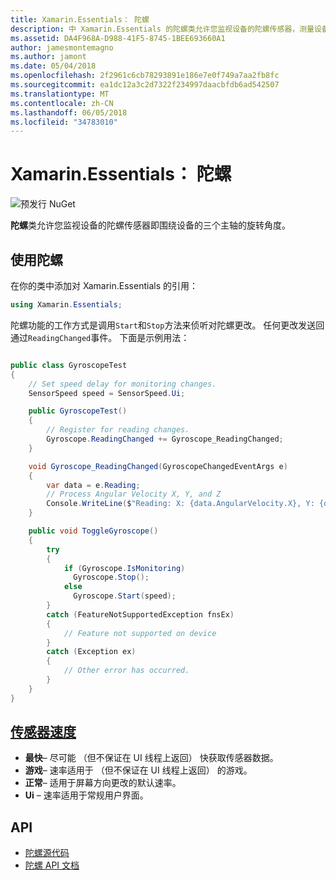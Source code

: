 ```yaml
---
title: Xamarin.Essentials： 陀螺
description: 中 Xamarin.Essentials 的陀螺类允许您监视设备的陀螺传感器，测量设备的三个主轴的旋转。
ms.assetid: DA4F968A-D988-41F5-8745-1BEE693660A1
author: jamesmontemagno
ms.author: jamont
ms.date: 05/04/2018
ms.openlocfilehash: 2f2961c6cb78293891e186e7e0f749a7aa2fb8fc
ms.sourcegitcommit: ea1dc12a3c2d7322f234997daacbfdb6ad542507
ms.translationtype: MT
ms.contentlocale: zh-CN
ms.lasthandoff: 06/05/2018
ms.locfileid: "34783010"
---
```

# <a name="xamarinessentials-gyroscope"></a>Xamarin.Essentials： 陀螺

![预发行 NuGet](~/media/shared/pre-release.png)

**陀螺**类允许您监视设备的陀螺传感器即围绕设备的三个主轴的旋转角度。

## <a name="using-gyroscope"></a>使用陀螺

在你的类中添加对 Xamarin.Essentials 的引用：

```csharp
using Xamarin.Essentials;
```

陀螺功能的工作方式是调用`Start`和`Stop`方法来侦听对陀螺更改。 任何更改发送回通过`ReadingChanged`事件。 下面是示例用法：

```csharp

public class GyroscopeTest
{
    // Set speed delay for monitoring changes.
    SensorSpeed speed = SensorSpeed.Ui;

    public GyroscopeTest()
    {
        // Register for reading changes.
        Gyroscope.ReadingChanged += Gyroscope_ReadingChanged;
    }

    void Gyroscope_ReadingChanged(GyroscopeChangedEventArgs e)
    {
        var data = e.Reading;
        // Process Angular Velocity X, Y, and Z
        Console.WriteLine($"Reading: X: {data.AngularVelocity.X}, Y: {data.AngularVelocity.Y}, Z: {data.AngularVelocity.Z}");
    }

    public void ToggleGyroscope()
    {
        try
        {
            if (Gyroscope.IsMonitoring)
              Gyroscope.Stop();
            else
              Gyroscope.Start(speed);
        }
        catch (FeatureNotSupportedException fnsEx)
        {
            // Feature not supported on device
        }
        catch (Exception ex)
        {
            // Other error has occurred.
        }
    }
}
```

## <a name="sensor-speedxrefxamarinessentialssensorspeed"></a>[传感器速度](xref:Xamarin.Essentials.SensorSpeed)

- **最快**– 尽可能 （但不保证在 UI 线程上返回） 快获取传感器数据。
- **游戏**– 速率适用于 （但不保证在 UI 线程上返回） 的游戏。
- **正常**– 适用于屏幕方向更改的默认速率。
- **Ui** – 速率适用于常规用户界面。

## <a name="api"></a>API

- [陀螺源代码](https://github.com/xamarin/Essentials/tree/master/Xamarin.Essentials/Gyroscope)
- [陀螺 API 文档](xref:Xamarin.Essentials.Gyroscope)
